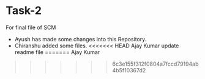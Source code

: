 # Task-2
For final file of SCM
- Ayush has made some changes into this Repository.
- Chiranshu added some files.
<<<<<<< HEAD
Ajay Kumar update readme file
=======
Ajay Kumar
>>>>>>> 6c3e155f312f0804a7fccd79194ab4b5f10367d2
